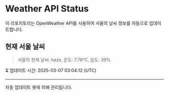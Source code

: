 
# Weather API Status

이 리포지토리는 OpenWeather API를 사용하여 서울의 날씨 정보를 자동으로 업데이트합니다.

## 현재 서울 날씨
> 서울의 현재 날씨: haze, 온도: 7.76°C, 습도: 39%

⏳ 업데이트 시간: 2025-03-07 03:04:12 (UTC)

---
자동 업데이트 봇에 의해 관리됩니다.
